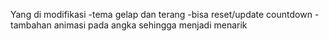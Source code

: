 Yang di modifikasi 
-tema gelap dan terang 
-bisa reset/update countdown
-tambahan animasi pada angka sehingga menjadi menarik
